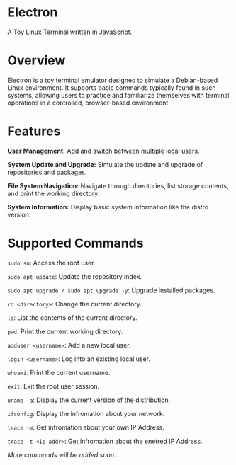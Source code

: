 # Electron
A Toy Linux Terminal written in JavaScript.

# Overview
Electron is a toy terminal emulator designed to simulate a Debian-based Linux environment. It supports basic commands typically found in such systems, allowing users to practice and familiarize themselves with terminal operations in a controlled, browser-based environment.

# Features
**User Management:** Add and switch between multiple local users.

**System Update and Upgrade:** Simulate the update and upgrade of repositories and packages.

**File System Navigation:** Navigate through directories, list storage contents, and print the working directory.

**System Information:** Display basic system information like the distro version.

# Supported Commands
`sudo su`: Access the root user.

`sudo apt update`: Update the repository index.

`sudo apt upgrade / sudo apt upgrade -y`: Upgrade installed packages.

`cd <directory>`: Change the current directory.

`ls`: List the contents of the current directory.

`pwd`: Print the current working directory.

`adduser <username>`: Add a new local user.

`login <username>`: Log into an existing local user.

`whoami`: Print the current username.

`exit`: Exit the root user session.

`uname -a`: Display the current version of the distribution.

`ifconfig`: Display the infromation about your network.

`trace -m`: Get infromation about your own IP Address.

`trace -t <ip addr>`: Get infromation about the enetred IP Address.

_More commands will be added soon..._